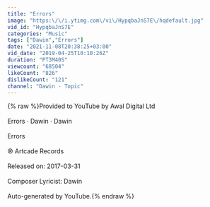 ```yaml
---
title: "Errors"
image: "https:\/\/i.ytimg.com\/vi\/HypqbaJnS7E\/hqdefault.jpg"
vid_id: "HypqbaJnS7E"
categories: "Music"
tags: ["Dawin","Errors"]
date: "2021-11-08T20:38:25+03:00"
vid_date: "2019-04-25T10:10:26Z"
duration: "PT3M40S"
viewcount: "68504"
likeCount: "826"
dislikeCount: "121"
channel: "Dawin - Topic"
---
```

{% raw %}Provided to YouTube by Awal Digital Ltd<br /><br />Errors · Dawin · Dawin<br /><br />Errors<br /><br />℗ Artcade Records<br /><br />Released on: 2017-03-31<br /><br />Composer  Lyricist: Dawin<br /><br />Auto-generated by YouTube.{% endraw %}
